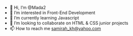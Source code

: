 - 👋 Hi, I’m @Mada2
- 👀 I’m interested in Front-End Development
- 🌱 I’m currently learning Javascript
- 💞️ I’m looking to collaborate on HTML & CSS junior projects
- 📫 How to reach me samirah_kh@yahoo.com

<!---
Mada2/Mada2 is a ✨ special ✨ repository because its `README.md` (this file) appears on your GitHub profile.
You can click the Preview link to take a look at your changes.
--->
